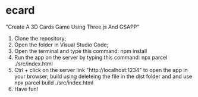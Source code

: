# ecard

"Create A 3D Cards Game Using Three.js And GSAPP"

1. Clone the repository;
2. Open the folder in Visual Studio Code;
3. Open the terminal and type this command: npm install
4. Run the app on the server by typing this command: npx parcel ./src/index.html
5. Ctrl + click on the server link "http://localhost:1234" to open the app in your browser;
   build using deleteing the file in the dist folder and and use npx parcel build ./src/index.html
6. Have fun!
